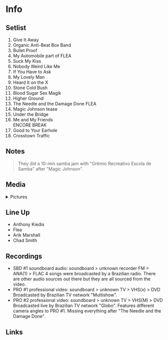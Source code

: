 # Info

## Setlist

1. Give It Away
2. Organic Anti-Beat Box Band
3. Bullet Proof
4. My Automobile part of FLEA
5. Suck My Kiss
6. Nobody Weird Like Me
7. If You Have to Ask
8. My Lovely Man
9. Heard It on the X
10. Stone Cold Bush
11. Blood Sugar Sex Magik
12. Higher Ground
13. The Needle and the Damage Done FLEA
14. Magic Johnson tease
15. Under the Bridge
16. Me and My Friends
<br> ENCORE BREAK
17. Good to Your Earhole
18. Crosstown Traffic

## Notes

> They did a 10-min samba jam with "Grêmio Recreativo Escola de Samba" after "Magic Johnson".

## Media 

<details>
  <summary>Pictures</summary>
  <!--<img alt="Setlist" title="Setlist" src="_.jpg" height="200" />
  <img alt="Ticket" title="Ticket" src="_.jpg" height="200" />
  <img alt="Flyer" title="Flyer" src="_.jpg" height="200" />
  <img alt="Clipping" title="Clipping" src="_.jpg" height="200" />-->
</details>

## Line Up

* Anthony Kiedis
* Flea
* Arik Marshall
* Chad Smith

## Recordings

* SBD #1 soundboard audio: soundboard > unknown recorder FM > ANA(1) > FLAC 4 songs were broadcasted by a Brazilian radio. There are other audio sources out there but they are all sourced from the video.  
* PRO #1 professional video: soundboard > unknown TV > VHS(x) > DVD Broadcasted by Brazilian TV network "Multishow".
* PRO #2 professional video: soundboard > unknown TV > VHS(M) > DVD Broadcasted live by Brazilian TV network "Globo". Features different camera angles to PRO #1. Missing everything after "The Needle and the Damage Done".

## Links